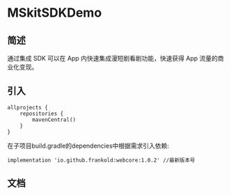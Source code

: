 # MSkitSDKDemo
<p>
</p>

## 简述

通过集成 SDK 可以在 App 内快速集成漫短剧看剧功能，快速获得 App 流量的商业化变现。

## 引入

```
allprojects {
    repositories {
        mavenCentral()
    }
}
```

在子项目build.gradle的dependencies中根据需求引入依赖:
```
implementation 'io.github.frankold:webcore:1.0.2' //最新版本号

```
## 文档

